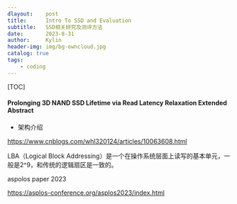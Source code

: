 ```yaml
---
dlayout:    post
title:      Intro To SSD and Evaluation
subtitle:   SSD相关研究及测评方法
date:       2023-8-31
author:     Kylin
header-img: img/bg-owncloud.jpg
catalog: true
tags:
    - coding
---
```




[TOC]

#### Prolonging 3D NAND SSD Lifetime via Read Latency Relaxation Extended Abstract



- 架构介绍

https://www.cnblogs.com/whl320124/articles/10063608.html



LBA（Logical Block Addressing）是一个在操作系统层面上读写的基本单元，一般是2^9，和传统的逻辑扇区是一致的。



aspolos paper 2023

https://asplos-conference.org/asplos2023/index.html




